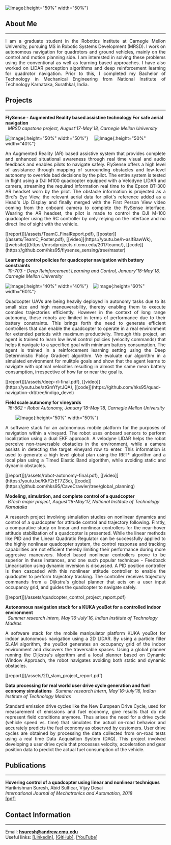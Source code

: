 ![Image](/assets/dp.JPG){:height="50%" width="50%"}

## About Me
------

<p style='text-align: justify;'> I am a graduate student in the Robotics Institute at Carnegie Mellon University, pursuing MS in Robotic Systems Development (MRSD). I work on autonomous navigation for quadrotors and ground vehicles, mainly on the control and motion planning side. I am interested in solving these problems using the conventional as well as learning based approaches. I have also worked on LIDAR perception algorithms and deep reinforcement learning for quadrotor navigation. Prior to this, I completed my Bachelor of Technology in Mechanical Engineering from National Institute of Technology Karnataka, Surathkal, India. </p>    

## Projects
------

**FlySense - Augmented Reality based assistive technology For safe aerial navigation**  
&nbsp;&nbsp;*MRSD capstone project, August'17-May'18, Carnegie Mellon University*

![Image](/assets/landing_interface.png){:height="50%" width="50%"} &nbsp; &nbsp; ![Image](/assets/quad2.png){:height="50%" width="40%"}

<p style='text-align: justify;'> An Augmented Reality (AR) based assistive system that provides complete and enhanced situational awareness through real time visual and audio feedback and enables pilots to navigate safely. FlySense offers a high level of assistance through mapping of surrounding obstacles and low-level autonomy to override bad decisions by the pilot. The entire system is tested in flight using a DJI M100 quadcopter equipped with a Velodyne LIDAR and camera, streaming the required information real time to the Epson BT-300 AR headset worn by the pilot. The obstacle information is projected as a Bird's Eye View, the relevant aerial data for pilot's reference added as a Head's Up Display and finally merged with the First Person View video coming from the onboard camera to complete the FlySense interface. Wearing the AR headset, the pilot is made to control the DJI M-100 quadcopter using the RC controller by only relying on the interface and no direct line of sight with the vehicle. </p>            
[[report]](/assets/TeamC_FinalReport.pdf), [[poster]](/assets/TeamC_Poster.pdf), [[video]](https://youtu.be/h-aslf8awWk), [[website]](https://mrsdprojects.ri.cmu.edu/2017teamc/), [[code]](https://github.com/hks95/flysense_sensing/tree/master)     

**Learning control policies for quadcopter navigation with battery constraints**      
&nbsp;&nbsp;*10-703 - Deep Reinforcement Learning and Control, January'18-May'18, Carnegie Mellon University*

![Image](/assets/drl1.png){:height="40%" width="40%"} &nbsp; &nbsp;![Image](/assets/drl2.png){:height="60%" width="60%"}

<p style='text-align: justify;'> Quadcopter UAVs are being heavily deployed in autonomy tasks due to its small size and high maneuverability, thereby enabling them to execute complex trajectories efficiently. However in the context of long range autonomy, these robots are limited in terms of performance due to their battery constraints. This brings forth the need to generate efficient controllers that can enable the quadcopter to operate in a real environment for extended periods with maximum productivity. Through this project, an agent is trained to learn low level control policies (velocity commands) that helps it navigate to a specified goal with minimum battery consumption. The agent is trained in a reinforcement learning setting using the Deep Deterministic Policy Gradient algorithm. We evaluate our algorithm in a simulated environment for mulitple goals and show that the agent learns to navigate with optimal velocities resulting in almost the same mean battery consumption, irrespective of how far or near the goal is. </p>                 
[[report]](/assets/deep-rl-final.pdf), [[video]](https://youtu.be/atGmYfytJQA), [[code]](https://github.com/hks95/quad-navigation-drl/tree/indigo_devel)


**Field scale autonomy for vineyards**      
&nbsp;&nbsp;*16-662 - Robot Autonomy, January'18-May'18, Carnegie Mellon University*    

&nbsp;&nbsp;&nbsp;&nbsp;&nbsp;&nbsp;&nbsp;&nbsp;![Image](/assets/winebot.png){:height="50%" width="50%"}    

<p style='text-align: justify;'> A software stack for an autonomous mobile platform for the purposes of navigation within a vineyard. The robot uses onboard sensors to perform localization using a dual EKF approach. A velodyne LIDAR helps the robot perceive non-traversable obstacles in the environment, while a camera assists in detecting the target vineyard row to enter. This information is used to generate a high level global plan using the RRT* algorithm and a local plan using a Timed Elastic Band algorithm, while avoiding static and dynamic obstacles. </p>          
[[report]](/assets/robot-autonomy-final.pdf), [[video]](https://youtu.be/KkF2rET7Z3c), [[code]](https://github.com/hks95/CaveCrawler/tree/global_planning)    

**Modeling, simulation, and complete control of a quadcopter**    
&nbsp;&nbsp;*BTech major project, August'16-May'17, National Institute of Technology Karnataka*

<p style='text-align: justify;'> A research project involving simulation studies on nonlinear dynamics and control of a quadcopter for attitude control and trajectory following. Firstly, a comparative study on linear and nonlinear controllers for the near-hover attitude stabilization of a quadcopter is presented. While the linear methods like PID and the Linear Quadratic Regulator can be successfully applied to the highly nonlinear quadcopter system, the control response and tracking capabilities are not efficient thereby limiting their performance during more aggresive maneuvers. Model based nonlinear controllers prove to be superior in these instances, and one such popular technique - Feedback Linearisation using dynamic inversion is discussed. A PID position controller is then cascaded with this nonlinear attitude controller to enable the quadopter to perform trajectory tracking. The controller receives trajectory commands from a Dijkstra's global planner that acts on a user input occupancy grid, and guides the quadcopter to navigate safely. </p>        
[[report]](/assets/quadcopter_control_project_report.pdf)

**Autonomous navigation stack for a KUKA youBot for a controlled indoor environment**    
&nbsp;&nbsp;*Summer research intern, May'16-July'16, Indian Institute of Technology Madras*

<p style='text-align: justify;'> A software stack for the mobile manipulator platform KUKA youBot for indoor autonomous navigation using a 2D LIDAR. By using a particle filter SLAM algorithm, the youBot generates an occupancy grid of the indoor environment and discovers the traversable spaces. Using a global planner running the Dijkstra's algorithm and a local planner based on Dynamic Window Approach, the robot navigates avoiding both static and dynamic obstacles. </p>        
[[report]](/assets/2D_slam_project_report.pdf)

**Data processing for real world user drive cycle generation and fuel economy simulations**
&nbsp;&nbsp;*Summer research intern, May'16-July'16, Indian Institute of Technology Madras*

<p style='text-align: justify;'> Standard emission drive cycles like the New European Drive Cycle, used for measurement of emissions and fuel economy, give results that do not represent field conditions anymore. Thus arises the need for a drive cycle (vehicle speed vs. time) that simulates the actual on-road behavior and accurately predicts the fuel economy as observed by customers. User drive cycles are obtained by processing the data collected from on-road tests using a real time Data Acquisition System (DAQ). This project involved developing a user drive cycle that processes velocity, acceleration and gear position data to predict the actual fuel consumption of the vehicle. </p>        

## Publications
------

**Hovering control of a quadcopter using linear and nonlinear techniques**    
Harikrishnan Suresh, Abid Sulficar, Vijay Desai    
*International Journal of Mechatronics and Automation, 2018*       
[[pdf]](/assets/QuadcopterControlFinalVersion.pdf)  

## Contact Information
------

Email: **hsuresh@andrew.cmu.edu**    
Useful links: [[Linkedin]](https://www.linkedin.com/in/harikrishnan-suresh), [[GitHub]](https://github.com/hks95), [[YouTube]](https://www.youtube.com/channel/UCPn9nip_CHL7ugmE6w0eSSg?view_as=subscriber)

